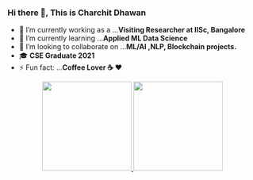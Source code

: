 ### Hi there 👋, This is Charchit Dhawan

<!-- 
**charchitd/charchitd** is a ✨ _special_ ✨ repository because its `README.md` (this file) appears on your GitHub profile.

Here are some ideas to get you started: -->

- 🔭 I’m currently working as a ...**Visiting Researcher at IISc, Bangalore**
- 🌱 I’m currently learning ...**Applied ML Data Science**
- 👯 I’m looking to collaborate on ...**ML/AI ,NLP, Blockchain projects.**
- 🎓 **CSE Graduate 2021**
- ⚡ Fun fact: ...**Coffee Lover :coffee: :heart:**


<p align="center">
<a href="https://github.com/charchitd">
  <img height="180em" src="https://github-readme-stats-eight-theta.vercel.app/api?username=charchitd&show_icons=true&theme=buefy&include_all_commits=true&count_private=true"/>
  <img height="180em" src="https://github-readme-stats-eight-theta.vercel.app/api/top-langs/?username=charchitd&layout=compact&langs_count=8&theme=buefy"/>
</a>
</p>



